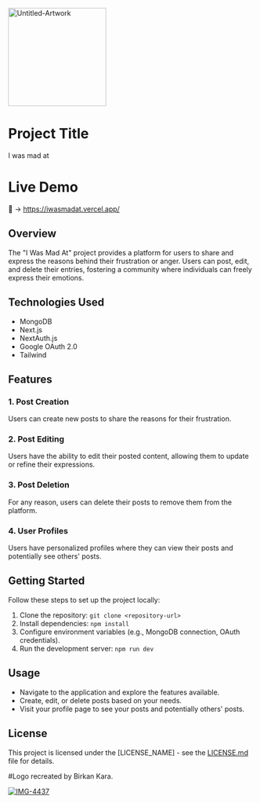 <a href="https://ibb.co/Tm4rg0h"><img src="https://i.ibb.co/3BpkCFh/Untitled-Artwork.png" width="200" height="200" alt="Untitled-Artwork" border="0"></a>

# Project Title
I was mad at

# Live Demo

🔗 -> https://iwasmadat.vercel.app/

## Overview

The "I Was Mad At" project provides a platform for users to share and express the reasons behind their frustration or anger. Users can post, edit, and delete their entries, fostering a community where individuals can freely express their emotions.

## Technologies Used

- MongoDB
- Next.js
- NextAuth.js
- Google OAuth 2.0
- Tailwind

## Features

### 1. Post Creation

Users can create new posts to share the reasons for their frustration.

### 2. Post Editing

Users have the ability to edit their posted content, allowing them to update or refine their expressions.

### 3. Post Deletion

For any reason, users can delete their posts to remove them from the platform.

### 4. User Profiles

Users have personalized profiles where they can view their posts and potentially see others' posts.

## Getting Started

Follow these steps to set up the project locally:

1. Clone the repository: `git clone <repository-url>`
2. Install dependencies: `npm install`
3. Configure environment variables (e.g., MongoDB connection, OAuth credentials).
4. Run the development server: `npm run dev`

## Usage

- Navigate to the application and explore the features available.
- Create, edit, or delete posts based on your needs.
- Visit your profile page to see your posts and potentially others' posts.


## License

This project is licensed under the [LICENSE_NAME] - see the [LICENSE.md](LICENSE.md) file for details.

#Logo recreated by Birkan Kara.

<a href="https://ibb.co/LzmfrzW"><img src="https://i.ibb.co/N65zr6P/IMG-4437.jpg" alt="IMG-4437" border="0"></a>
